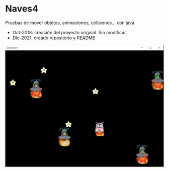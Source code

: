# Naves4
Pruebas de mover objetos, animaciones, colisiones... con java
* Oct-2018: creación del proyecto original. Sin modificar.
* Dic-2021: creado repositorio y README
<img src="https://github.com/MariaAdrover/Naves4/blob/main/naves4.png" alt="naves4" width="650"/>
